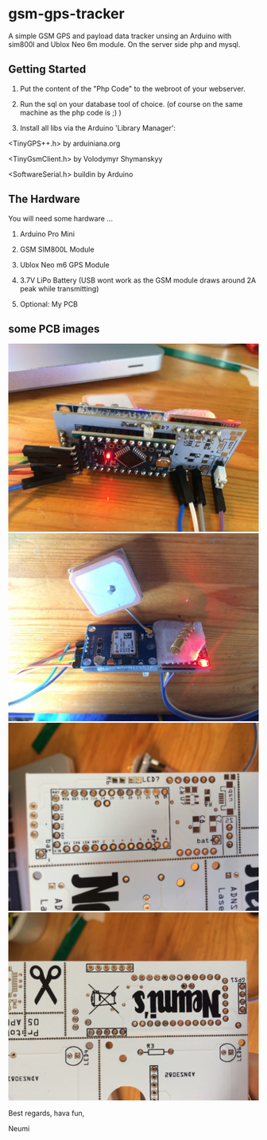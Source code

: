 # gsm-gps-tracker
A simple GSM GPS and payload data tracker unsing an Arduino with sim800l and Ublox Neo 6m module. On the server side php and mysql.

## Getting Started
1. Put the content of the "Php Code" to the webroot of your webserver.

2. Run the sql on your database tool of choice. (of course on the same machine as the php code is ;) )
 
3. Install all libs via the Arduino 'Library Manager':
  
<TinyGPS++.h> by arduiniana.org
  
<TinyGsmClient.h> by Volodymyr Shymanskyy
  
<SoftwareSerial.h> buildin by Arduino
  
## The Hardware
You will need some hardware ... 
  
  1. Arduino Pro Mini
  
  2. GSM SIM800L Module 
  
  3. Ublox Neo m6 GPS Module
  
  4. 3.7V LiPo Battery (USB wont work as the GSM module draws around 2A peak while transmitting)
  
  5. Optional: My PCB

## some PCB images
![PCB Backside](/Images/backside.jpg)
![PCB Frontside](/Images/front.jpg)
![PCB raw A](/Images/pcbA.jpg)
![PCB raw B](/Images/pcbB.jpg)




Best regards, hava fun, 

Neumi
